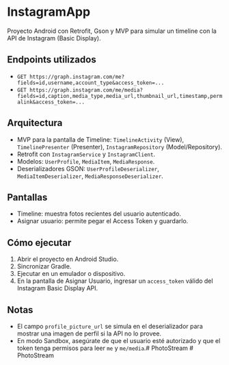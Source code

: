 # InstagramApp

Proyecto Android con Retrofit, Gson y MVP para simular un timeline con la API de Instagram (Basic Display).

## Endpoints utilizados

- `GET https://graph.instagram.com/me?fields=id,username,account_type&access_token=...`
- `GET https://graph.instagram.com/me/media?fields=id,caption,media_type,media_url,thumbnail_url,timestamp,permalink&access_token=...`

## Arquitectura

- MVP para la pantalla de Timeline: `TimelineActivity` (View), `TimelinePresenter` (Presenter), `InstagramRepository` (Model/Repository).
- Retrofit con `InstagramService` y `InstagramClient`.
- Modelos: `UserProfile`, `MediaItem`, `MediaResponse`.
- Deserializadores GSON: `UserProfileDeserializer`, `MediaItemDeserializer`, `MediaResponseDeserializer`.

## Pantallas

- Timeline: muestra fotos recientes del usuario autenticado.
- Asignar usuario: permite pegar el Access Token y guardarlo.

## Cómo ejecutar

1. Abrir el proyecto en Android Studio.
2. Sincronizar Gradle.
3. Ejecutar en un emulador o dispositivo.
4. En la pantalla de Asignar Usuario, ingresar un `access_token` válido del Instagram Basic Display API.

## Notas

- El campo `profile_picture_url` se simula en el deserializador para mostrar una imagen de perfil si la API no lo provee.
- En modo Sandbox, asegúrate de que el usuario esté autorizado y que el token tenga permisos para leer `me` y `me/media`.#   P h o t o S t r e a m  
 #   P h o t o S t r e a m  
 